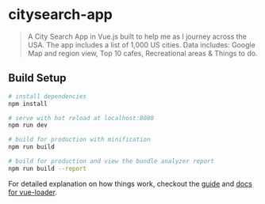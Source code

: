 # citysearch-app

> A City Search App in Vue.js built to help me as I journey across the USA.
> The app includes a list of 1,000 US cities.
> Data includes: Google Map and region view, Top 10 cafes, Recreational areas & Things to do.

## Build Setup

``` bash
# install dependencies
npm install

# serve with hot reload at localhost:8080
npm run dev

# build for production with minification
npm run build

# build for production and view the bundle analyzer report
npm run build --report
```

For detailed explanation on how things work, checkout the [guide](http://vuejs-templates.github.io/webpack/) and [docs for vue-loader](http://vuejs.github.io/vue-loader).
